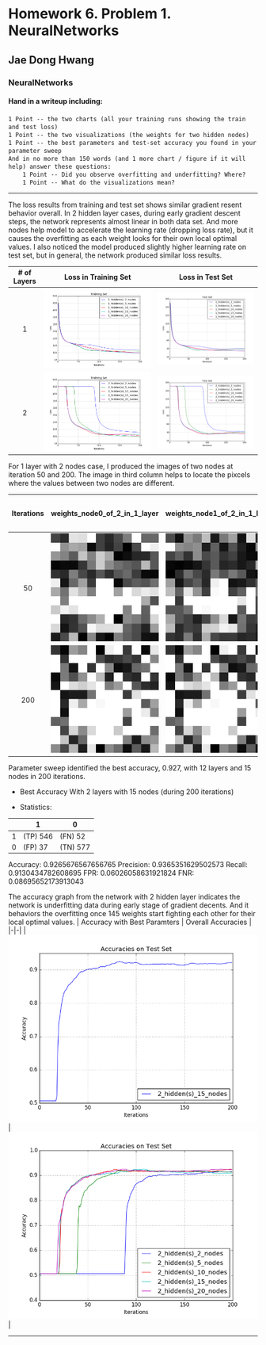 # Homework 6. Problem 1. NeuralNetworks

## Jae Dong Hwang

### NeuralNetworks

#### Hand in a writeup including:

    1 Point -- the two charts (all your training runs showing the train and test loss)
    1 Point -- the two visualizations (the weights for two hidden nodes)
    1 Point -- the best parameters and test-set accuracy you found in your parameter sweep
    And in no more than 150 words (and 1 more chart / figure if it will help) answer these questions:
        1 Point -- Did you observe overfitting and underfitting? Where?
        1 Point -- What do the visualizations mean?

***

The loss results from training and test set shows similar gradient resent behavior overall. In 2 hidden layer cases, during early gradient descent steps, the network represents almost linear in both data set. And more nodes help model to accelerate the learning rate (dropping loss rate), but it causes the overfitting as each weight looks for their own local optimal values. I also noticed the model produced slightly higher learning rate on test set, but in general, the network produced similar loss results.  

|# of Layers | Loss in Training Set | Loss in Test Set |
|:-:|-|-|
|1|![prob1_training_loss_1_20.png](prob1_training_loss_1_20.png) | ![prob1_test_loss_1_20.png](prob1_test_loss_1_20.png)|
|2|![prob1_training_loss_2_20.png](prob1_training_loss_2_20.png) | ![prob1_test_loss_2_20.png](prob1_test_loss_2_20.png)|

For 1 layer with 2 nodes case, I produced the images of two nodes at iteration 50 and 200. The image in third column helps to locate the pixcels where the values between two nodes are different.

| Iterations |weights_node0_of_2_in_1_layer |weights_node1_of_2_in_1_layer | abs(weight delta) between nodes |
|:-:|-|-|-|
|50 |![weights_node0_of_2_in_1_layer_iter50](weights_node0_of_2_in_1_layer_iter50.jpg) | ![weights_node0_of_2_in_1_layer_iter50](weights_node1_of_2_in_1_layer_iter50.jpg) | ![weights_delta_btw_nodes_2_in_1_layer_iter50](weights_delta_btw_nodes_2_in_1_layer_iter50.jpg) |
|200 |![weights_node1_of_2_in_1_layer](weights_node0_of_2_in_1_layer.jpg) | ![weights_node1_of_2_in_1_layer](weights_node1_of_2_in_1_layer.jpg) | ![weights_delta_btw_nodes_2_in_1_layer_iter200](weights_delta_btw_nodes_2_in_1_layer_iter200.jpg) |

Parameter sweep identified the best accuracy, 0.927, with 12 layers and 15 nodes in 200 iterations.

* Best Accuracy With 2 layers with 15 nodes (during 200 iterations)

* Statistics: 

|     | 1        | 0        |
| --- | -------- | -------- |
| 1   | (TP) 546 | (FN) 52  |
| 0   | (FP) 37  | (TN) 577 |
Accuracy: 0.9265676567656765
Precision: 0.9365351629502573
Recall: 0.9130434782608695
FPR: 0.06026058631921824
FNR: 0.08695652173913043

The accuracy graph from the network with 2 hidden layer indicates the network is underfitting data during early stage of gradient decents. And it behaviors the overfitting once 145 weights start fighting each other for their local optimal values.
| Accuracy with Best Paramters | Overall Accuracies |
|-|-|
|![prob1_test_accuracy_2_15](prob1_test_accuracy_2_15.png) | ![prob1_test_accuracy_2_20](prob1_test_accuracy_2_20.png)|

***